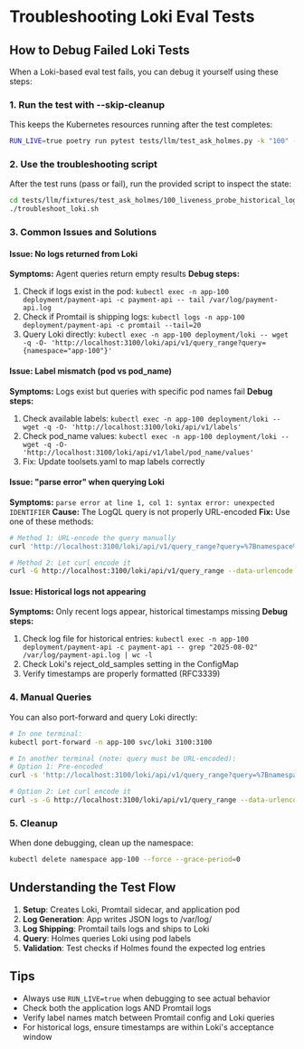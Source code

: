 # Troubleshooting Loki Eval Tests

## How to Debug Failed Loki Tests

When a Loki-based eval test fails, you can debug it yourself using these steps:

### 1. Run the test with --skip-cleanup

This keeps the Kubernetes resources running after the test completes:

```bash
RUN_LIVE=true poetry run pytest tests/llm/test_ask_holmes.py -k "100" --skip-cleanup -vv
```

### 2. Use the troubleshooting script

After the test runs (pass or fail), run the provided script to inspect the state:

```bash
cd tests/llm/fixtures/test_ask_holmes/100_liveness_probe_historical_logs
./troubleshoot_loki.sh
```

### 3. Common Issues and Solutions

#### Issue: No logs returned from Loki
**Symptoms:** Agent queries return empty results
**Debug steps:**
1. Check if logs exist in the pod: `kubectl exec -n app-100 deployment/payment-api -c payment-api -- tail /var/log/payment-api.log`
2. Check if Promtail is shipping logs: `kubectl logs -n app-100 deployment/payment-api -c promtail --tail=20`
3. Query Loki directly: `kubectl exec -n app-100 deployment/loki -- wget -q -O- 'http://localhost:3100/loki/api/v1/query_range?query={namespace="app-100"}'`

#### Issue: Label mismatch (pod vs pod_name)
**Symptoms:** Logs exist but queries with specific pod names fail
**Debug steps:**
1. Check available labels: `kubectl exec -n app-100 deployment/loki -- wget -q -O- 'http://localhost:3100/loki/api/v1/labels'`
2. Check pod_name values: `kubectl exec -n app-100 deployment/loki -- wget -q -O- 'http://localhost:3100/loki/api/v1/label/pod_name/values'`
3. Fix: Update toolsets.yaml to map labels correctly

#### Issue: "parse error" when querying Loki
**Symptoms:** `parse error at line 1, col 1: syntax error: unexpected IDENTIFIER`
**Cause:** The LogQL query is not properly URL-encoded
**Fix:** Use one of these methods:
```bash
# Method 1: URL-encode the query manually
curl 'http://localhost:3100/loki/api/v1/query_range?query=%7Bnamespace%3D%22app-100%22%7D'

# Method 2: Let curl encode it
curl -G http://localhost:3100/loki/api/v1/query_range --data-urlencode 'query={namespace="app-100"}'
```

#### Issue: Historical logs not appearing
**Symptoms:** Only recent logs appear, historical timestamps missing
**Debug steps:**
1. Check log file for historical entries: `kubectl exec -n app-100 deployment/payment-api -c payment-api -- grep "2025-08-02" /var/log/payment-api.log | wc -l`
2. Check Loki's reject_old_samples setting in the ConfigMap
3. Verify timestamps are properly formatted (RFC3339)

### 4. Manual Queries

You can also port-forward and query Loki directly:

```bash
# In one terminal:
kubectl port-forward -n app-100 svc/loki 3100:3100

# In another terminal (note: query must be URL-encoded):
# Option 1: Pre-encoded
curl -s 'http://localhost:3100/loki/api/v1/query_range?query=%7Bnamespace%3D%22app-100%22%7D' | jq

# Option 2: Let curl encode it
curl -s -G http://localhost:3100/loki/api/v1/query_range --data-urlencode 'query={namespace="app-100"}' | jq
```

### 5. Cleanup

When done debugging, clean up the namespace:

```bash
kubectl delete namespace app-100 --force --grace-period=0
```

## Understanding the Test Flow

1. **Setup**: Creates Loki, Promtail sidecar, and application pod
2. **Log Generation**: App writes JSON logs to /var/log/
3. **Log Shipping**: Promtail tails logs and ships to Loki
4. **Query**: Holmes queries Loki using pod labels
5. **Validation**: Test checks if Holmes found the expected log entries

## Tips

- Always use `RUN_LIVE=true` when debugging to see actual behavior
- Check both the application logs AND Promtail logs
- Verify label names match between Promtail config and Loki queries
- For historical logs, ensure timestamps are within Loki's acceptance window
